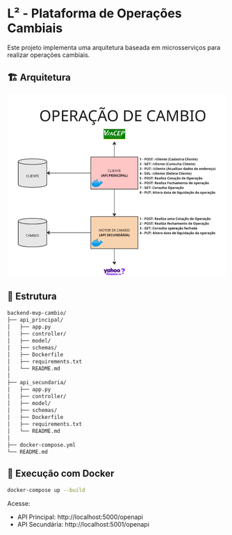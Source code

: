 # L² - Plataforma de Operações Cambiais

Este projeto implementa uma arquitetura baseada em microsserviços para realizar operações cambiais.

## 🏗️ Arquitetura
![Diagrama da Arquitetura](arquitetura_mvp2_pos.png)

## 🧱 Estrutura

```
backend-mvp-cambio/
├── api_principal/
│   ├── app.py
│   ├── controller/
│   ├── model/
│   ├── schemas/
│   ├── Dockerfile
│   ├── requirements.txt
│   └── README.md
│
├── api_secundaria/
│   ├── app.py
│   ├── controller/
│   ├── model/
│   ├── schemas/
│   ├── Dockerfile
│   ├── requirements.txt
│   └── README.md
│
├── docker-compose.yml
└── README.md
```

## 🚀 Execução com Docker

```bash
docker-compose up --build
```

Acesse:
- API Principal: http://localhost:5000/openapi
- API Secundária: http://localhost:5001/openapi
